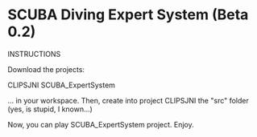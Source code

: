 SCUBA Diving Expert System (Beta 0.2)
=========================

INSTRUCTIONS

Download the projects:

  CLIPSJNI
  SCUBA_ExpertSystem

... in your workspace. Then, create into project CLIPSJNI the "src" folder (yes, is stupid, I known...)

Now, you can play SCUBA_ExpertSystem project. Enjoy.
